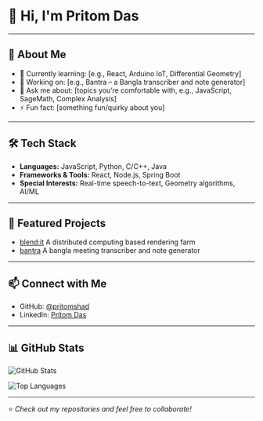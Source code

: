 # 👋 Hi, I'm Pritom Das

---

## 🚀 About Me
- 🌱 Currently learning: [e.g., React, Arduino IoT, Differential Geometry]
- 🔭 Working on: [e.g., Bantra – a Bangla transcriber and note generator]
- 💬 Ask me about: [topics you’re comfortable with, e.g., JavaScript, SageMath, Complex Analysis]
- ⚡ Fun fact: [something fun/quirky about you]

---

## 🛠️ Tech Stack
- **Languages:** JavaScript, Python, C/C++, Java
- **Frameworks & Tools:** React, Node.js, Spring Boot
- **Special Interests:** Real-time speech-to-text, Geometry algorithms, AI/ML

---

## 📌 Featured Projects
- [blend:it](https://github.com/blendit-org) A distributed computing based rendering farm
- [bantra](https://github.com/pritomshad/bantra) A bangla meeting transcriber and note generator

---

## 📫 Connect with Me
- GitHub: [@pritomshad](https://github.com/pritomshad)  
- LinkedIn: [Pritom Das](https://www.linkedin.com/in/pritom4sh/)    

---

## 📊 GitHub Stats
![GitHub Stats](https://github-readme-stats.vercel.app/api?username=yourusername&show_icons=true&theme=radical)

![Top Languages](https://github-readme-stats.vercel.app/api/top-langs/?username=yourusername&layout=compact&theme=radical)

---
⭐️ *Check out my repositories and feel free to collaborate!*  
